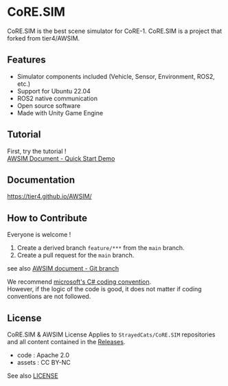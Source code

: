 # CoRE.SIM

CoRE.SIM is the best scene simulator for CoRE-1. CoRE.SIM is a project that forked from tier4/AWSIM.

## Features

- Simulator components included (Vehicle, Sensor, Environment, ROS2, etc.)
- Support for Ubuntu 22.04
- ROS2 native communication
- Open source software
- Made with Unity Game Engine

## Tutorial

First, try the tutorial !  
[AWSIM Document - Quick Start Demo](https://tier4.github.io/AWSIM/GettingStarted/QuickStartDemo/)

## Documentation

https://tier4.github.io/AWSIM/

## How to Contribute

Everyone is welcome !
1. Create a derived branch `feature/***` from the `main` branch.
2. Create a pull request for the `main` branch.

see also [AWSIM document - Git branch](https://tier4.github.io/AWSIM/ProjectGuide/GitBranch/)

We recommend [microsoft's C# coding convention](https://learn.microsoft.com/en-us/dotnet/csharp/fundamentals/coding-style/coding-conventions?redirectedfrom=MSDN).  
However, if the logic of the code is good, it does not matter if coding conventions are not followed.

## License

CoRE.SIM & AWSIM License
Applies to `StrayedCats/CoRE.SIM` repositories and all content contained in the [Releases](https://github.com/StrayedCats/CoRE.SIM/releases).

- code : Apache 2.0
- assets : CC BY-NC

See also [LICENSE](./LICENSE)
